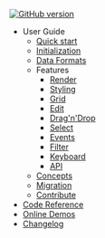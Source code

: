 <!-- - [Project Home](https://mar10.github.io/wunderbaum/) -->

[![GitHub version](https://img.shields.io/github/v/release/mar10/wunderbaum?display_name=tag&sort=semver)](https://github.com/mar10/wunderbaum/releases/latest)

- User Guide
  - [Quick start](tutorial/quick_start)
  - [Initialization](tutorial/tutorial_initialize)
  - [Data Formats](tutorial/tutorial_source)
  - Features
    - [Render](tutorial/tutorial_render)
    - [Styling](tutorial/tutorial_styling)
    - [Grid](tutorial/tutorial_grid)
    - [Edit](tutorial/tutorial_edit)
    - [Drag'n'Drop](tutorial/tutorial_dnd)
    - [Select](tutorial/tutorial_select)
    - [Events](tutorial/tutorial_events)
    - [Filter](tutorial/tutorial_filter)
    - [Keyboard](tutorial/tutorial_keyboard)
    - [API](tutorial/tutorial_api)
  - [Concepts](tutorial/concepts)
  - [Migration](tutorial/migrate)
  - [Contribute](tutorial/contribute)
- [Code Reference](https://mar10.github.io/wunderbaum/api/index.html ":ignore")
- [Online Demos](https://mar10.github.io/wunderbaum/demo/)
- [Changelog](https://github.com/mar10/wunderbaum/blob/main/CHANGELOG.md)

<!-- - [GitHub Project](https://github.com/mar10/wunderbaum) -->
